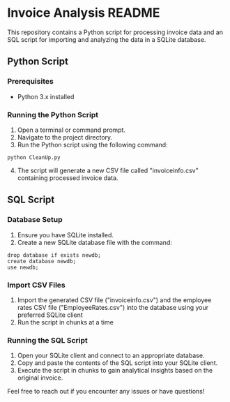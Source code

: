 # Invoice Analysis README

This repository contains a Python script for processing invoice data and an SQL script for importing and analyzing the data in a SQLite database.

## Python Script

### Prerequisites
- Python 3.x installed

### Running the Python Script
1. Open a terminal or command prompt.
2. Navigate to the project directory.
3. Run the Python script using the following command:
  ~~~
  python CleanUp.py
  ~~~
4. The script will generate a new CSV file called "invoiceinfo.csv" containing processed invoice data.

## SQL Script

### Database Setup
1. Ensure you have SQLite installed.
2. Create a new SQLite database file with the command:
  ~~~
  drop database if exists newdb;
  create database newdb;
  use newdb;
  ~~~

### Import CSV Files
1. Import the generated CSV file ("invoiceinfo.csv") and the employee rates CSV file ("EmployeeRates.csv") into the database using your preferred SQLite client
2. Run the script in chunks at a time

### Running the SQL Script
1. Open your SQLite client and connect to an appropriate database.
2. Copy and paste the contents of the SQL script into your SQLite client.
3. Execute the script in chunks to gain analytical insights based on the original invoice.

Feel free to reach out if you encounter any issues or have questions!
